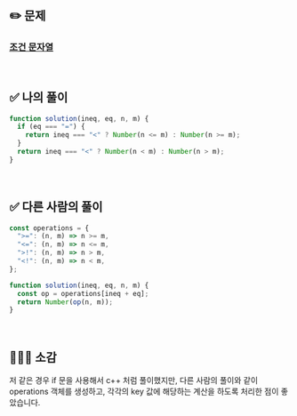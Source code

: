 ## ✏️ 문제

### [조건 문자열](https://school.programmers.co.kr/learn/courses/30/lessons/181934)

<br>

## ✅ 나의 풀이

```javascript
function solution(ineq, eq, n, m) {
  if (eq === "=") {
    return ineq === "<" ? Number(n <= m) : Number(n >= m);
  }
  return ineq === "<" ? Number(n < m) : Number(n > m);
}
```

<br>

## ✅ 다른 사람의 풀이

```javascript
const operations = {
  ">=": (n, m) => n >= m,
  "<=": (n, m) => n <= m,
  ">!": (n, m) => n > m,
  "<!": (n, m) => n < m,
};

function solution(ineq, eq, n, m) {
  const op = operations[ineq + eq];
  return Number(op(n, m));
}
```

<br>

## 💁🏻‍♀️ 소감

저 같은 경우 if 문을 사용해서 c++ 처럼 풀이했지만, 다른 사람의 풀이와 같이 operations 객체를 생성하고, 각각의 key 값에 해당하는 계산을 하도록 처리한 점이 좋았습니다. 
